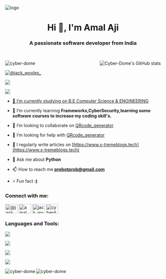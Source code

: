 ![logo](https://blogger.googleusercontent.com/img/b/R29vZ2xl/AVvXsEiFnUHHXmj6lMfhuwYtRE_oEtgRHqVoYHGOf6CPJZ9FdadMwYYJ0bsQNDMMQZ8C2USOfFdAbSsJrE70vLEHLsVwBEk9QSqe8vWC9D2NAptXgD8klW7RnQ9jVSwf-OIW4dDKWGoaojBIZ04c2HtNgpbqN5WuXiYV8nB71IPyOniWa2usgxHX48PvegC0/s16000/CYBERDOME'S%20PROFILE.png)
<h1 align="center">Hi 👋, I'm Amal Aji</h1>
<h3 align="center">A passionate software developer from India</h3>
<br>
<p><img align="right" src="https://github-readme-stats.vercel.app/api?username=Cyber-Dome&show_icons=true&theme=radical" alt="Cyber-Dome's GitHub stats" /></p>


<p align="left"> <img src="https://komarev.com/ghpvc/?username=cyber-dome&label=Profile%20views&color=0e75b6&style=flat" alt="cyber-dome" /> </p>

<p align="left"> <a href="https://twitter.com/@jack_woolex_" target="blank"><img src="https://img.shields.io/twitter/follow/@jack_woolex_?logo=twitter&style=for-the-badge" alt="@jack_woolex_" /></a> </p>

<p align="left"> <a href="https://www.blogger.com/follow.g?blogID=717805508540449521" target="blank"><img src="https://img.shields.io/badge/Blogger-FF5722?style=for-the-badge&logo=blogger&logoColor=white" </a> </p>
  
  <p align="left"> <a href="https://www.youtube.com/@CyberDomeYT/videos" target="blank"><img src="https://img.shields.io/badge/YouTube-%23FF0000.svg?style=for-the-badge&logo=YouTube&logoColor=white" </a> </p>

- 🔭 I’m currently studying on [B.E Computer Science & ENGINEERING](https://cs.annauniv.edu/)

- 🌱 I’m currently learning **Frameworks,CyberSecurity,learning some software courses to increase my coding skill's.**

- 👯 I’m looking to collaborate on [QRcode_generator](https://github.com/Cyber-Dome/QRcode_generator.git)

- 🤝 I’m looking for help with [QRcode_generator](https://github.com/Cyber-Dome/QRcode_generator.git)

- 📝 I regularly write articles on [https://www.x-tremeblogs.tech](https://www.x-tremeblogs.tech)

- 💬 Ask me about **Python**

- 📫 How to reach me **probotprob@gmail.com**

- ⚡ Fun fact **:)**

<h3 align="left">Connect with me:</h3>
<p align="left">
<a href="https://twitter.com/@jack_woolex_" target="blank"><img align="center" src="https://raw.githubusercontent.com/rahuldkjain/github-profile-readme-generator/master/src/images/icons/Social/twitter.svg" alt="@jack_woolex_" height="30" width="40" /></a>
<a href="https://linkedin.com/in/amal aji" target="blank"><img align="center" src="https://raw.githubusercontent.com/rahuldkjain/github-profile-readme-generator/master/src/images/icons/Social/linked-in-alt.svg" alt="amal aji" height="30" width="40" /></a>
<a href="https://instagram.com/jack_woolex_" target="blank"><img align="center" src="https://raw.githubusercontent.com/rahuldkjain/github-profile-readme-generator/master/src/images/icons/Social/instagram.svg" alt="jack_woolex_" height="30" width="40" /></a>
<a href="https://www.youtube.com/c/cyberdome" target="blank"><img align="center" src="https://raw.githubusercontent.com/rahuldkjain/github-profile-readme-generator/master/src/images/icons/Social/youtube.svg" alt="cyberdome" height="30" width="40" /></a>
</p>

<h3 align="left">Languages and Tools:</h3>
<p align="left"> <a href="https://www.python.org/" target="blank"><img src="https://img.shields.io/badge/python-3670A0?style=for-the-badge&logo=python&logoColor=ffdd54" </a> </p>
<p align="left"> <a href="https://www.javascript.com" target="blank"><img src="https://img.shields.io/badge/javascript-%23323330.svg?style=for-the-badge&logo=javascript&logoColor=%23F7DF1E" </a> </p>
<p align="left"> <a href="https://html.com/" target="blank"><img src="https://img.shields.io/badge/html5-%23E34F26.svg?style=for-the-badge&logo=html5&logoColor=white" </a> </p> 
<p align="left"> <a href="https://www.css3.com/" target="blank"><img src="https://img.shields.io/badge/css3-%231572B6.svg?style=for-the-badge&logo=css3&logoColor=white" </a> </p>  
  


<p><img align="left" src="https://github-readme-streak-stats.herokuapp.com/?user=cyber-dome&" alt="cyber-dome" /></p>

<p><img align="left" src="https://github-readme-stats.vercel.app/api/top-langs?username=cyber-dome&show_icons=true&locale=en&layout=compact" alt="cyber-dome" /></p>

